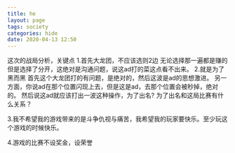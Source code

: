```yaml
---
title: he
layout: page
tags: society
categories: hide
date: 2020-04-13 12:50
---
```


这次的战局分析，关键点
1.首先大龙团，不应该选则2边
无论选择那一遍都是赚的
但是选择了分开，这绝对是沟通问题，说这ad打的菜这点看不出来。
2.就是为了黑而黑
首先这个大龙团打的有问题，是绝对的，然后这波是ad的思想激进。
另一方面，你说ad在那个位置闪现上去，但是这是ad，去那个位置会被秒掉，绝对的。
然后说这ad就应该打出一波这种操作，为了出名?
为了出名和这局比赛有什么关系？

3.我不希望我的游戏带来的是斗争仇视与痛苦，我希望我的玩家要快乐。至少玩这个游戏的时候快乐。

4.游戏的比赛不设奖金，设荣誉